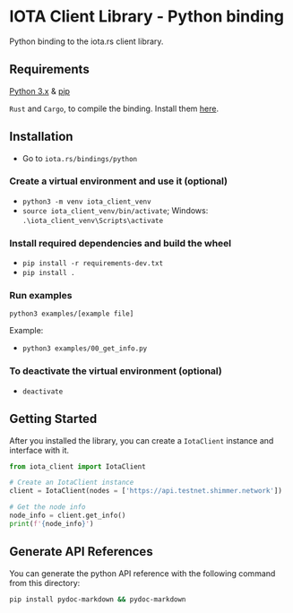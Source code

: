# IOTA Client Library - Python binding

Python binding to the iota.rs client library.

## Requirements

[Python 3.x](https://www.python.org) & [pip](https://pypi.org/project/pip)

`Rust` and `Cargo`, to compile the binding. Install them [here](https://doc.rust-lang.org/cargo/getting-started/installation.html).

## Installation

- Go to `iota.rs/bindings/python`

### Create a virtual environment and use it (optional)
- `python3 -m venv iota_client_venv`
- `source iota_client_venv/bin/activate`; Windows: `.\iota_client_venv\Scripts\activate`

### Install required dependencies and build the wheel
- `pip install -r requirements-dev.txt`
- `pip install .`

### Run examples
`python3 examples/[example file]`

Example: 
- `python3 examples/00_get_info.py`

### To deactivate the virtual environment (optional)
- `deactivate`

## Getting Started

After you installed the library, you can create a `IotaClient` instance and interface with it.

```python
from iota_client import IotaClient

# Create an IotaClient instance
client = IotaClient(nodes = ['https://api.testnet.shimmer.network'])

# Get the node info
node_info = client.get_info()
print(f'{node_info}')
```

## Generate API References

You can generate the python API reference with the following command from this directory:

```bash
pip install pydoc-markdown && pydoc-markdown
```